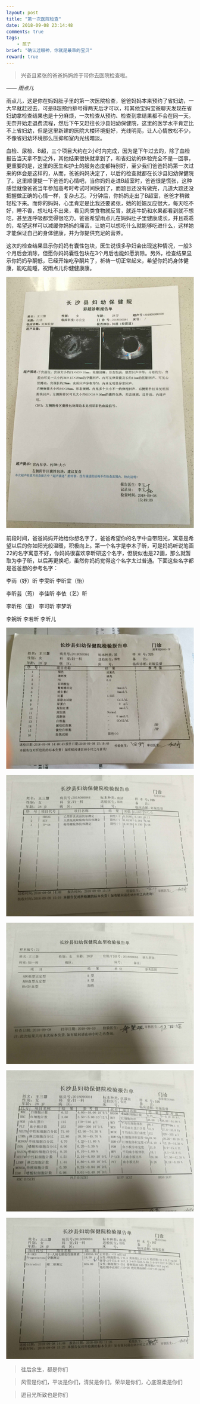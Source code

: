 ```yaml
---
layout: post
title: "第一次医院检查"
date: 2018-09-08 23:14:48
comments: true
tags:
	- 孩子
brief: "确认过眼神，你就是最乖的宝贝"
reward: true
---
```


> 兴奋且紧张的爸爸妈妈终于带你去医院检查啦。     

*—— 雨点儿*
<!-- more -->

雨点儿，这是你在妈妈肚子里的第一次医院检查，爸爸妈妈本来预约了省妇幼，一大早就赶过去，可是B超预约排号得两天后才可以，和其他宝妈宝爸聊天发现在省妇幼拿检查结果也是十分麻烦，一次检查从预约、检查到拿结果都不会在同一天。无奈开始走退费流程，然后下午又赶往长沙县妇幼保健院，这里的医学水平肯定比不上省妇幼，但是这里新建的医院大楼环境挺好，光线明亮，让人心情放松不少，不像省妇幼环境那么压抑和室内光线暗淡。

血检、尿检、B超，三个项目大约在2小时内完成，因为是下午过去的，除了血检报告当天拿不到之外，其他结果很快就拿到了，和省妇幼的体验完全不是一回事，更重要的是，这里的医生和护士的服务态度都特别好，至少我们爸爸妈妈第一次过来的体会是这样的，从而，爸爸妈妈决定了，以后的检查就都在长沙县妇幼保健院了。这里顺便提一下爸爸的心情吧，当你妈妈走进B超室时，爸爸很是慌张，这种感觉就像爸爸当年参加高考时考试时间快到了，而题目还没有做完，几道大题还没把握做正确的心情一样，复杂忐忑。7分钟后，你妈妈走出了B超室，爸爸才稍微轻松下来。而你的妈妈，心里肯定是比我还要紧张，她的妊娠反应很大，每天吃不好，睡不香，想吐吐不出来，看见肉类食物就反胃，就连牛奶和水果都看到就不想吃，甚至连呼吸都觉得很吃力。爸爸希望雨点儿在妈妈肚子里健康成长，并且乖乖的，希望这样可以减缓你妈妈的痛苦，让她可以想吃什么就能够吃进什么，这样她才能保证自己的身体健康，并为你提供充足的营养。

这次的检查结果显示你妈妈有囊性包块，医生说很多孕妇会出现这种情况，一般3个月后会消除，但愿你妈妈囊性包块在3个月后也能如愿消除。另外，检查结果显示你妈妈孕酮低，已经开始吃孕酮片了，祈祷一切正常起来，希望你妈妈身体健康，能吃能睡，祝雨点儿你健健康康。

![B超](/assets/blogImg/02.JPG)

前段时间，爸爸妈妈开始给你想名字了，爸爸希望你的名字中自带阳光，寓意是希望以后的你如阳光般温暖，积极向上。第一个名字是李木子昕，可是妈妈听说笔画22的名字寓意不好，你妈妈很喜欢李昕研这个名字，但貌似也是22画，那么就暂取为李子昕，以后再更换吧，虽然你妈妈觉得这个名字太过普通。下面这些名字都是爸爸想的参考名字：

李雨（妤）昕    李雯昕   李昕宜（怡）

李昕芸（筠）    李佳昕   李依（艺）昕

李昕彤（童）    李可昕   李梦昕

李婉昕         李若昕   李昕儿

![](/assets/blogImg/03.JPG)

![](/assets/blogImg/04.JPG)

![](/assets/blogImg/05.JPG)

![](/assets/blogImg/06.JPG)

![](/assets/blogImg/07.JPG)

> 往后余生，都是你们

> 风雪是你们，平淡是你们，清贫是你们，荣华是你们，心底温柔是你们

> 逗目光所致也是你们
